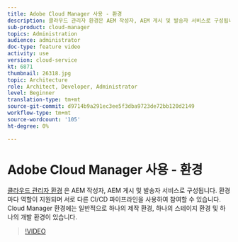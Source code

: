 ```yaml
---
title: Adobe Cloud Manager 사용 - 환경
description: 클라우드 관리자 환경은 AEM 작성자, AEM 게시 및 발송자 서비스로 구성됩니다. 환경마다 역할이 지원되며 서로 다른 CI/CD 파이프라인을 사용하여 참여할 수 있습니다. Cloud Manager 환경에는 일반적으로 하나의 제작 환경, 하나의 스테이지 환경 및 하나의 개발 환경이 있습니다.
sub-product: cloud-manager
topics: Administration
audience: administrator
doc-type: feature video
activity: use
version: cloud-service
kt: 6871
thumbnail: 26318.jpg
topic: Architecture
role: Architect, Developer, Administrator
level: Beginner
translation-type: tm+mt
source-git-commit: d9714b9a291ec3ee5f3dba9723de72bb120d2149
workflow-type: tm+mt
source-wordcount: '105'
ht-degree: 0%

---
```



# Adobe Cloud Manager 사용 - 환경

[클라우드 관리자 환경](https://experienceleague.adobe.com/docs/experience-manager-cloud-manager/using/how-to-use/manage-your-environment.html) 은 AEM 작성자, AEM 게시 및 발송자 서비스로 구성됩니다. 환경마다 역할이 지원되며 서로 다른 CI/CD 파이프라인을 사용하여 참여할 수 있습니다. Cloud Manager 환경에는 일반적으로 하나의 제작 환경, 하나의 스테이지 환경 및 하나의 개발 환경이 있습니다.

>[!VIDEO](https://video.tv.adobe.com/v/26318/?quality=12&learn=on&hidetitle=true)
